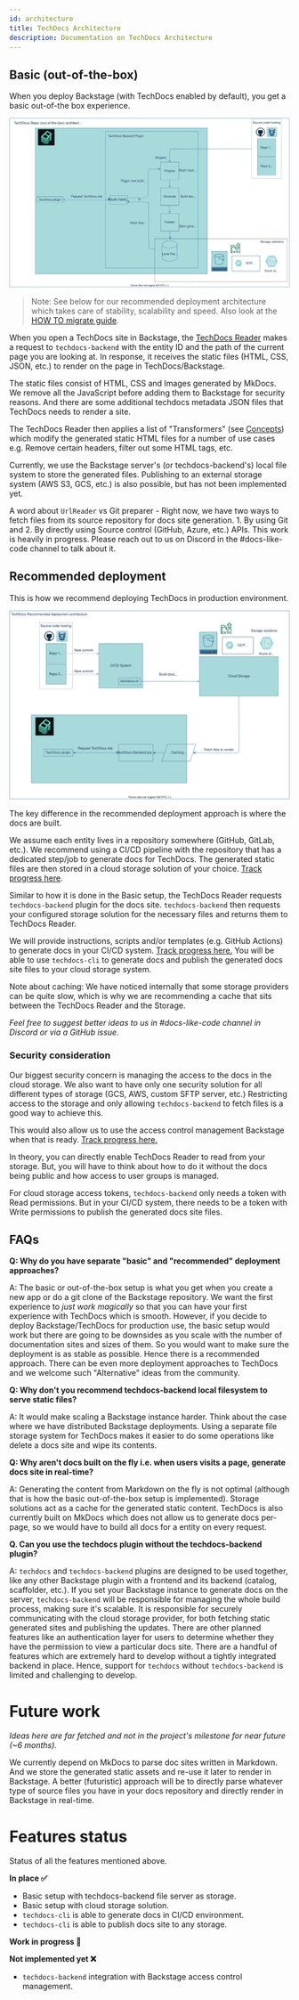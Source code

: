 ```yaml
---
id: architecture
title: TechDocs Architecture
description: Documentation on TechDocs Architecture
---
```


## Basic (out-of-the-box)

When you deploy Backstage (with TechDocs enabled by default), you get a basic
out-of-the box experience.

<img data-zoomable src="../../assets/techdocs/architecture-basic.drawio.svg" alt="TechDocs Architecture diagram" />

> Note: See below for our recommended deployment architecture which takes care
> of stability, scalability and speed. Also look at the
> [HOW TO migrate guide](how-to-guides.md#how-to-migrate-from-techdocs-basic-to-recommended-deployment-approach).

When you open a TechDocs site in Backstage, the
[TechDocs Reader](./concepts.md#techdocs-reader) makes a request to
`techdocs-backend` with the entity ID and the path of the current page you are
looking at. In response, it receives the static files (HTML, CSS, JSON, etc.) to
render on the page in TechDocs/Backstage.

The static files consist of HTML, CSS and Images generated by MkDocs. We remove
all the JavaScript before adding them to Backstage for security reasons. And
there are some additional techdocs metadata JSON files that TechDocs needs to
render a site.

The TechDocs Reader then applies a list of "Transformers" (see
[Concepts](./concepts.md)) which modify the generated static HTML files for a
number of use cases e.g. Remove certain headers, filter out some HTML tags, etc.

Currently, we use the Backstage server's (or techdocs-backend's) local file
system to store the generated files. Publishing to an external storage system
(AWS S3, GCS, etc.) is also possible, but has not been implemented yet.

A word about `UrlReader` vs Git preparer - Right now, we have two ways to fetch
files from its source repository for docs site generation. 1. By using Git
and 2. By directly using Source control (GitHub, Azure, etc.) APIs. This work is
heavily in progress. Please reach out to us on Discord in the #docs-like-code
channel to talk about it.

## Recommended deployment

This is how we recommend deploying TechDocs in production environment.

<img data-zoomable src="../../assets/techdocs/architecture-recommended.drawio.svg" alt="TechDocs Architecture diagram" />

The key difference in the recommended deployment approach is where the docs are
built.

We assume each entity lives in a repository somewhere (GitHub, GitLab, etc.). We
recommend using a CI/CD pipeline with the repository that has a dedicated
step/job to generate docs for TechDocs. The generated static files are then
stored in a cloud storage solution of your choice.
[Track progress here](https://github.com/backstage/backstage/issues/3096).

Similar to how it is done in the Basic setup, the TechDocs Reader requests
`techdocs-backend` plugin for the docs site. `techdocs-backend` then requests
your configured storage solution for the necessary files and returns them to
TechDocs Reader.

We will provide instructions, scripts and/or templates (e.g. GitHub Actions) to
generate docs in your CI/CD system.
[Track progress here.](https://github.com/backstage/backstage/issues/3400) You
will be able to use `techdocs-cli` to generate docs and publish the generated
docs site files to your cloud storage system.

Note about caching: We have noticed internally that some storage providers can
be quite slow, which is why we are recommending a cache that sits between the
TechDocs Reader and the Storage.

_Feel free to suggest better ideas to us in #docs-like-code channel in Discord
or via a GitHub issue._

### Security consideration

Our biggest security concern is managing the access to the docs in the cloud
storage. We also want to have only one security solution for all different types
of storage (GCS, AWS, custom SFTP server, etc.) Restricting access to the
storage and only allowing `techdocs-backend` to fetch files is a good way to
achieve this.

This would also allow us to use the access control management Backstage when
that is ready.
[Track progress here.](https://github.com/backstage/backstage/issues/3218)

In theory, you can directly enable TechDocs Reader to read from your storage.
But, you will have to think about how to do it without the docs being public and
how access to user groups is managed.

For cloud storage access tokens, `techdocs-backend` only needs a token with Read
permissions. But in your CI/CD system, there needs to be a token with Write
permissions to publish the generated docs site files.

## FAQs

**Q: Why do you have separate "basic" and "recommended" deployment approaches?**

A: The basic or out-of-the-box setup is what you get when you create a new app
or do a git clone of the Backstage repository. We want the first experience to
_just work magically_ so that you can have your first experience with TechDocs
which is smooth. However, if you decide to deploy Backstage/TechDocs for
production use, the basic setup would work but there are going to be downsides
as you scale with the number of documentation sites and sizes of them. So you
would want to make sure the deployment is as stable as possible. Hence there is
a recommended approach. There can be even more deployment approaches to TechDocs
and we welcome such "Alternative" ideas from the community.

**Q: Why don't you recommend techdocs-backend local filesystem to serve static
files?**

A: It would make scaling a Backstage instance harder. Think about the case where
we have distributed Backstage deployments. Using a separate file storage system
for TechDocs makes it easier to do some operations like delete a docs site and
wipe its contents.

**Q: Why aren't docs built on the fly i.e. when users visits a page, generate
docs site in real-time?**

A: Generating the content from Markdown on the fly is not optimal (although that
is how the basic out-of-the-box setup is implemented). Storage solutions act as
a cache for the generated static content. TechDocs is also currently built on
MkDocs which does not allow us to generate docs per-page, so we would have to
build all docs for a entity on every request.

**Q. Can you use the techdocs plugin without the techdocs-backend plugin?**

A: `techdocs` and `techdocs-backend` plugins are designed to be used together,
like any other Backstage plugin with a frontend and its backend (catalog,
scaffolder, etc.). If you set your Backstage instance to generate docs on the
server, `techdocs-backend` will be responsible for managing the whole build
process, making sure it's scalable. It is responsible for securely communicating
with the cloud storage provider, for both fetching static generated sites and
publishing the updates. There are other planned features like an authentication
layer for users to determine whether they have the permission to view a
particular docs site. There are a handful of features which are extremely hard
to develop without a tightly integrated backend in place. Hence, support for
`techdocs` without `techdocs-backend` is limited and challenging to develop.

# Future work

_Ideas here are far fetched and not in the project's milestone for near future
(~6 months)._

We currently depend on MkDocs to parse doc sites written in Markdown. And we
store the generated static assets and re-use it later to render in Backstage. A
better (futuristic) approach will be to directly parse whatever type of source
files you have in your docs repository and directly render in Backstage in
real-time.

# Features status

Status of all the features mentioned above.

**In place ✅**

- Basic setup with techdocs-backend file server as storage.
- Basic setup with cloud storage solution.
- `techdocs-cli` is able to generate docs in CI/CD environment.
- `techdocs-cli` is able to publish docs site to any storage.

**Work in progress 🚧**

**Not implemented yet ❌**

- `techdocs-backend` integration with Backstage access control management.

